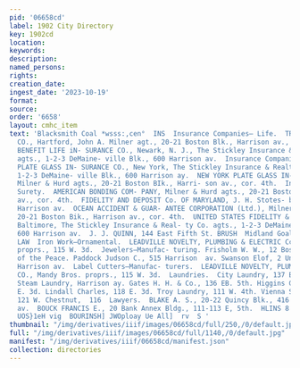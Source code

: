 ```yaml
---
pid: '06658cd'
label: 1902 City Directory
key: 1902cd
location: 
keywords: 
description: 
named_persons: 
rights: 
creation_date: 
ingest_date: '2023-10-19'
format: 
source: 
order: '6658'
layout: cmhc_item
text: 'Blacksmith Coal *wsss:,cen°  INS  Insurance Companies— Life.  TRAVELERS INSURANCE
  CO., Hartford, John A. Milner agt., 20-21 Boston Blk., Harrison av., cor. 4th.  MUTUAL
  BENEFIT LIFE iN- SURANCE CO., Newark, N. J., The Stickley Insurance & Realty Co.
  agts., 1-2-3 DeMaine- ville Blk., 600 Harrison av.  Insurance Companies— Plate Glass.  LLOYD’S
  PLATE GLASS IN- SURANCE CO., New York, The Stickley Insurance & Realty Co. agts.,
  1-2-3 DeMaine- ville Blk., 600 Harrison ay.  NEW YORK PLATE GLASS IN- SURANCE CO.,
  Milner & Hurd agts., 20-21 Boston BIk., Harri- son av., cor. 4th.  Insurance Companies—
  Surety.  AMERICAN BONDING COM- PANY, Milner & Hurd agts., 20-21 Boston BIk., Harrison
  av., cor. 4th.  FIDELITY AND DEPOSIT Co. OF MARYLAND, J. H. Stotes- bury agt., 612
  Harrison av.  OCEAN ACCIDENT & GUAR- ANTEE CORPORATION (Ltd.), Milner & Hurd agts.,
  20-21 Boston Bik., Harrison av., cor. 4th.  UNITED STATES FIDELITY & GUARANTEE CoO.,
  Baltimore, The Stickley Insurance & Real- ty Co. agts., 1-2-3 DeMaineville Blk.,
  600 Harrison av.  J. J. QUINN, 144 East Fifth St. BRUSH  Midland Goal & Coke Co,     361
  LAW  Iron Work—Ornamental.  LEADVILLE NOVELTY, PLUMBING & ELECTRIC CcO., Mandy Bros.
  proprs., 115 W. 3d.  Jewelers—Manufac- turing. Frisholm W. W., 12 Boston Blk.  Justices
  of the Peace. Paddock Judson C., 515 Harrison  av. Swanson Elof, 2 Union Blk., 427
  Harrison av.  Label Cutters—Manufac- turers.  LEADVILLE NOVELTY, PLUMBING & ELECTRIC
  CO., Mandy Bros. proprs., 115 W. 3d.  Laundries.  City Laundry, 137 BE. 5th. Crescent
  Steam Laundry, Harrison ay. Gates H. H. & Co., 136 EB. 5th. Higgins George, 116
  E. 3d. Lindall Charles, 118 E. 3d. Troy Laundry, 111 W. 4th. Vienna Steam Laundry,
  121 W. Chestnut,  116  Lawyers.  BLAKE A. S., 20-22 Quincy Blk., 416 Harri- son
  av.  BOUCK FRANCIS E., 20 Bank Annex Bldg., 111-113 E, 5th.  HLINS 8 TIM0d  *enueAy
  UOS}1eH vig  BOURINSH] JWOploay Ue All]  rv  S '
thumbnail: "/img/derivatives/iiif/images/06658cd/full/250,/0/default.jpg"
full: "/img/derivatives/iiif/images/06658cd/full/1140,/0/default.jpg"
manifest: "/img/derivatives/iiif/06658cd/manifest.json"
collection: directories
---
```

